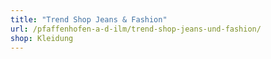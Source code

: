 ```yaml
---
title: "Trend Shop Jeans & Fashion"
url: /pfaffenhofen-a-d-ilm/trend-shop-jeans-und-fashion/
shop: Kleidung
---
```

